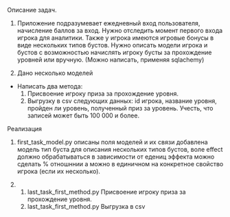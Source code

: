 Описание задач.

1. Приложение подразумевает ежедневный вход пользователя, начисление баллов за вход. 
Нужно отследить момент первого входа игрока для аналитики.
Также у игрока имеются игровые бонусы в виде нескольких типов бустов. 
Нужно описать модели игрока и бустов с возможностью начислять игроку бусты за прохождение уровней или вручную.
(Можно написать, применяя sqlachemy)


2. Дано несколько моделей
 - Написать два метода:
   1. Присвоение игроку приза за прохождение уровня. 
   2. Выгрузку в csv следующих данных: id игрока, название уровня, пройден ли уровень, полученный приз за уровень. Учесть, 
   что записей может быть 100 000 и более.



Реализация 

1. first_task_model.py описаны поля моделей и их связи добавлена модель тип буста для описания нескольких типов бустов, воле effect 
должно обрабатываться в зависимости от едениц эффекта можно сделать % отношннии а можно в единичном на конкретное 
свойство игрока (если их несколько).

2. 1. last_task_first_method.py Присвоение игроку приза за прохождение уровня. 
   2. last_task_first_method.py Выгрузкa в csv